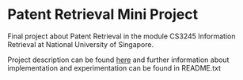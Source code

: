 # Patent Retrieval Mini Project
Final project about Patent Retrieval in the module CS3245 Information Retrieval at National University of Singapore.

Project description can be found [here](http://www.comp.nus.edu.sg/~kanmy/courses/3245_2015/hw4-patsnap.html) and further information about implementation and experimentation can be found in README.txt
